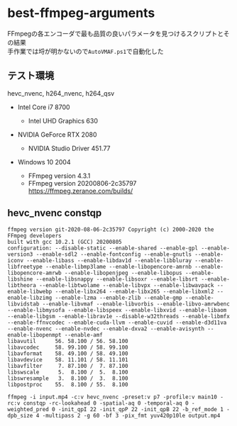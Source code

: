 # best-ffmpeg-arguments

FFmpegの各エンコーダで最も品質の良いパラメータを見つけるスクリプトとその結果  
手作業では埒が明かないので`AutoVMAF.ps1`で自動化した

## テスト環境

hevc_nvenc, h264_nvenc, h264_qsv

- Intel Core i7 8700
    - Intel UHD Graphics 630

- NVIDIA GeForce RTX 2080
    - NVIDIA Studio Driver 451.77

- Windows 10 2004
    - FFmpeg version 4.3.1
    - FFmpeg version 20200806-2c35797  
    https://ffmpeg.zeranoe.com/builds/

## hevc_nvenc constqp

```
ffmpeg version git-2020-08-06-2c35797 Copyright (c) 2000-2020 the FFmpeg developers
built with gcc 10.2.1 (GCC) 20200805
configuration: --disable-static --enable-shared --enable-gpl --enable-version3 --enable-sdl2 --enable-fontconfig --enable-gnutls --enable-iconv --enable-libass --enable-libdav1d --enable-libbluray --enable-libfreetype --enable-libmp3lame --enable-libopencore-amrnb --enable-libopencore-amrwb --enable-libopenjpeg --enable-libopus --enable-libshine --enable-libsnappy --enable-libsoxr --enable-libsrt --enable-libtheora --enable-libtwolame --enable-libvpx --enable-libwavpack --enable-libwebp --enable-libx264 --enable-libx265 --enable-libxml2 --enable-libzimg --enable-lzma --enable-zlib --enable-gmp --enable-libvidstab --enable-libvmaf --enable-libvorbis --enable-libvo-amrwbenc --enable-libmysofa --enable-libspeex --enable-libxvid --enable-libaom --enable-libgsm --enable-librav1e --disable-w32threads --enable-libmfx --enable-ffnvcodec --enable-cuda-llvm --enable-cuvid --enable-d3d11va --enable-nvenc --enable-nvdec --enable-dxva2 --enable-avisynth --enable-libopenmpt --enable-amf
libavutil      56. 58.100 / 56. 58.100
libavcodec     58. 99.100 / 58. 99.100
libavformat    58. 49.100 / 58. 49.100
libavdevice    58. 11.101 / 58. 11.101
libavfilter     7. 87.100 /  7. 87.100
libswscale      5.  8.100 /  5.  8.100
libswresample   3.  8.100 /  3.  8.100
libpostproc    55.  8.100 / 55.  8.100
```
```
ffmpeg -i input.mp4 -c:v hevc_nvenc -preset:v p7 -profile:v main10 -rc:v constqp -rc-lookahead 0 -spatial-aq 0 -temporal-aq 0 -weighted_pred 0 -init_qpI 22 -init_qpP 22 -init_qpB 22 -b_ref_mode 1 -dpb_size 4 -multipass 2 -g 60 -bf 3 -pix_fmt yuv420p10le output.mp4
```
